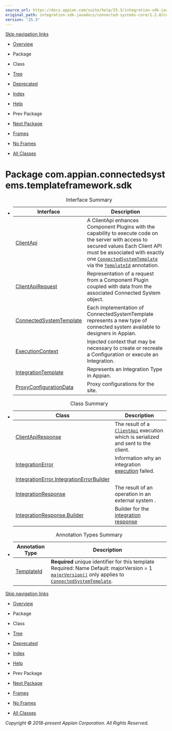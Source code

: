 ```yaml
---
source_url: https://docs.appian.com/suite/help/25.3/integration-sdk-javadocs/connected-systems-core/1.2.0/com/appian/connectedsystems/templateframework/sdk/package-summary.html
original_path: integration-sdk-javadocs/connected-systems-core/1.2.0/com/appian/connectedsystems/templateframework/sdk/package-summary.html
version: "25.3"
---
```


[Skip navigation links](#skip.navbar.top "Skip navigation links")

-   [Overview](../../../../../overview-summary.html)
-   Package
-   Class
-   [Tree](package-tree.html)
-   [Deprecated](../../../../../deprecated-list.html)
-   [Index](../../../../../index-all.html)
-   [Help](../../../../../help-doc.html)

-   Prev Package
-   [Next Package](../../../../../com/appian/connectedsystems/templateframework/sdk/configuration/package-summary.html)

-   [Frames](../../../../../index.html?com/appian/connectedsystems/templateframework/sdk/package-summary.html)
-   [No Frames](package-summary.html)

-   [All Classes](../../../../../allclasses-noframe.html)

# Package com.appian.connectedsystems.templateframework.sdk

-   <table class="typeSummary" border="0" cellpadding="3" cellspacing="0" summary="Interface Summary table, listing interfaces, and an explanation"><caption><span>Interface Summary</span><span class="tabEnd">&nbsp;</span></caption><tbody><tr><th class="colFirst" scope="col">Interface</th><th class="colLast" scope="col">Description</th></tr></tbody><tbody><tr class="altColor"><td class="colFirst"><a href="../../../../../com/appian/connectedsystems/templateframework/sdk/ClientApi.html" title="interface in com.appian.connectedsystems.templateframework.sdk">ClientApi</a></td><td class="colLast"><div class="block">A ClientApi enhances Component Plugins with the capability to execute code on the server with access to secured values Each Client API must be associated with exactly one <a href="../../../../../com/appian/connectedsystems/templateframework/sdk/ConnectedSystemTemplate.html" title="interface in com.appian.connectedsystems.templateframework.sdk"><code>ConnectedSystemTemplate</code></a> via the <a href="../../../../../com/appian/connectedsystems/templateframework/sdk/TemplateId.html" title="annotation in com.appian.connectedsystems.templateframework.sdk"><code>TemplateId</code></a> annotation.</div></td></tr><tr class="rowColor"><td class="colFirst"><a href="../../../../../com/appian/connectedsystems/templateframework/sdk/ClientApiRequest.html" title="interface in com.appian.connectedsystems.templateframework.sdk">ClientApiRequest</a></td><td class="colLast"><div class="block">Representation of a request from a Component Plugin coupled with data from the associated Connected System object.</div></td></tr><tr class="altColor"><td class="colFirst"><a href="../../../../../com/appian/connectedsystems/templateframework/sdk/ConnectedSystemTemplate.html" title="interface in com.appian.connectedsystems.templateframework.sdk">ConnectedSystemTemplate</a></td><td class="colLast"><div class="block">Each implementation of ConnectedSystemTemplate represents a new type of connected system available to designers in Appian.</div></td></tr><tr class="rowColor"><td class="colFirst"><a href="../../../../../com/appian/connectedsystems/templateframework/sdk/ExecutionContext.html" title="interface in com.appian.connectedsystems.templateframework.sdk">ExecutionContext</a></td><td class="colLast"><div class="block">Injected context that may be necessary to create or recreate a Configuration or execute an Integration.</div></td></tr><tr class="altColor"><td class="colFirst"><a href="../../../../../com/appian/connectedsystems/templateframework/sdk/IntegrationTemplate.html" title="interface in com.appian.connectedsystems.templateframework.sdk">IntegrationTemplate</a></td><td class="colLast"><div class="block">Represents an Integration Type in Appian.</div></td></tr><tr class="rowColor"><td class="colFirst"><a href="../../../../../com/appian/connectedsystems/templateframework/sdk/ProxyConfigurationData.html" title="interface in com.appian.connectedsystems.templateframework.sdk">ProxyConfigurationData</a></td><td class="colLast"><div class="block">Proxy configurations for the site.</div></td></tr></tbody></table>

-   <table class="typeSummary" border="0" cellpadding="3" cellspacing="0" summary="Class Summary table, listing classes, and an explanation"><caption><span>Class Summary</span><span class="tabEnd">&nbsp;</span></caption><tbody><tr><th class="colFirst" scope="col">Class</th><th class="colLast" scope="col">Description</th></tr></tbody><tbody><tr class="altColor"><td class="colFirst"><a href="../../../../../com/appian/connectedsystems/templateframework/sdk/ClientApiResponse.html" title="class in com.appian.connectedsystems.templateframework.sdk">ClientApiResponse</a></td><td class="colLast"><div class="block">The result of a <a href="../../../../../com/appian/connectedsystems/templateframework/sdk/ClientApi.html" title="interface in com.appian.connectedsystems.templateframework.sdk"><code>ClientApi</code></a> execution which is serialized and sent to the client.</div></td></tr><tr class="rowColor"><td class="colFirst"><a href="../../../../../com/appian/connectedsystems/templateframework/sdk/IntegrationError.html" title="class in com.appian.connectedsystems.templateframework.sdk">IntegrationError</a></td><td class="colLast"><div class="block">Information why an integration <a href="../../../../../com/appian/connectedsystems/templateframework/sdk/IntegrationTemplate.html#execute-com.appian.connectedsystems.templateframework.sdk.configuration.ConfigurationDescriptor-com.appian.connectedsystems.templateframework.sdk.configuration.ConfigurationDescriptor-com.appian.connectedsystems.templateframework.sdk.ExecutionContext-">execution</a> failed.</div></td></tr><tr class="altColor"><td class="colFirst"><a href="../../../../../com/appian/connectedsystems/templateframework/sdk/IntegrationError.IntegrationErrorBuilder.html" title="class in com.appian.connectedsystems.templateframework.sdk">IntegrationError.IntegrationErrorBuilder</a></td><td class="colLast">&nbsp;</td></tr><tr class="rowColor"><td class="colFirst"><a href="../../../../../com/appian/connectedsystems/templateframework/sdk/IntegrationResponse.html" title="class in com.appian.connectedsystems.templateframework.sdk">IntegrationResponse</a></td><td class="colLast"><div class="block">The result of an operation in an external system .</div></td></tr><tr class="altColor"><td class="colFirst"><a href="../../../../../com/appian/connectedsystems/templateframework/sdk/IntegrationResponse.Builder.html" title="class in com.appian.connectedsystems.templateframework.sdk">IntegrationResponse.Builder</a></td><td class="colLast"><div class="block">Builder for the <a href="../../../../../com/appian/connectedsystems/templateframework/sdk/IntegrationResponse.html" title="class in com.appian.connectedsystems.templateframework.sdk">integration response</a></div></td></tr></tbody></table>

-   <table class="typeSummary" border="0" cellpadding="3" cellspacing="0" summary="Annotation Types Summary table, listing annotation types, and an explanation"><caption><span>Annotation Types Summary</span><span class="tabEnd">&nbsp;</span></caption><tbody><tr><th class="colFirst" scope="col">Annotation Type</th><th class="colLast" scope="col">Description</th></tr></tbody><tbody><tr class="altColor"><td class="colFirst"><a href="../../../../../com/appian/connectedsystems/templateframework/sdk/TemplateId.html" title="annotation in com.appian.connectedsystems.templateframework.sdk">TemplateId</a></td><td class="colLast"><div class="block"><b>Required</b> unique identifier for this template Required: Name Default: majorVersion = 1 <a href="../../../../../com/appian/connectedsystems/templateframework/sdk/TemplateId.html#majorVersion--"><code>majorVersion()</code></a> only applies to <a href="../../../../../com/appian/connectedsystems/templateframework/sdk/ConnectedSystemTemplate.html" title="interface in com.appian.connectedsystems.templateframework.sdk"><code>ConnectedSystemTemplate</code></a>.</div></td></tr></tbody></table>

[Skip navigation links](#skip.navbar.bottom "Skip navigation links")

-   [Overview](../../../../../overview-summary.html)
-   Package
-   Class
-   [Tree](package-tree.html)
-   [Deprecated](../../../../../deprecated-list.html)
-   [Index](../../../../../index-all.html)
-   [Help](../../../../../help-doc.html)

-   Prev Package
-   [Next Package](../../../../../com/appian/connectedsystems/templateframework/sdk/configuration/package-summary.html)

-   [Frames](../../../../../index.html?com/appian/connectedsystems/templateframework/sdk/package-summary.html)
-   [No Frames](package-summary.html)

-   [All Classes](../../../../../allclasses-noframe.html)

_Copyright © 2018-present Appian Corporation. All Rights Reserved._